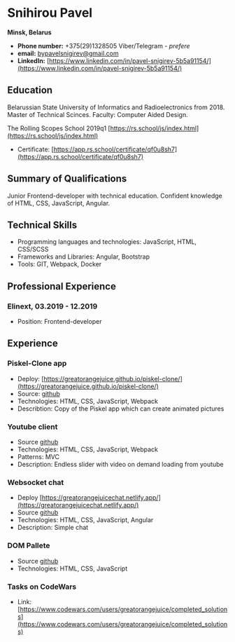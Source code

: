# Snihirou Pavel
**Minsk, Belarus**
 * **Phone number:** +375(29)1328505 Viber/Telegram - *prefere*
 * **email:** bypavelsnigirev@gmail.com
 * **LinkedIn:** [https://www.linkedin.com/in/pavel-snigirev-5b5a91154/](https://www.linkedin.com/in/pavel-snigirev-5b5a91154/)

## Education
Belarussian State University of Informatics and Radioelectronics from 2018. 
Master of Technical Scinces.
Faculty: Computer Aided Design.

The Rolling Scopes School 2019q1 [https://rs.school/js/index.html](https://rs.school/js/index.html)
* Certificate: [https://app.rs.school/certificate/qf0u8sh7](https://app.rs.school/certificate/qf0u8sh7)

## Summary of Qualifications 	
Junior Frontend-developer with technical education. Confident knowledge of HTML, CSS, JavaScript, Angular.

## Technical Skills
* Programming languages and technologies: JavaScript, HTML, CSS/SCSS
* Frameworks and Libraries: Angular, Bootstrap
* Tools: GIT, Webpack, Docker
  
## Professional Experience
### Elinext, 03.2019 - 12.2019
* Position: Frontend-developer


## Experience

### Piskel-Clone app
* Deploy: [https://greatorangejuice.github.io/piskel-clone/](https://greatorangejuice.github.io/piskel-clone/)
* Source: [github](https://github.com/greatorangejuice/tasksFromRSS/tree/piskel-clone)
* Technologies: HTML, CSS, JavaScript,  Webpack
* Describtion: Copy of the Piskel app which can create animated pictures

### Youtube client
* Source [github](https://github.com/greatorangejuice/tasksFromRSS/tree/YouTube-client)
* Technologies: HTML, CSS, JavaScript, Webpack
* Patterns: MVC
* Description: Endless slider with video on demand loading from youtube

### Websocket chat
* Deploy [https://greatorangejuicechat.netlify.app/](https://greatorangejuicechat.netlify.app/)
* Source [github](https://github.com/greatorangejuice/tasksFromRSS/tree/rs-chat)
* Technologies: HTML, CSS, JavaScript, Angular
* Description: Simple chat 

### DOM Pallete
* Source [github](https://github.com/greatorangejuice/tasksFromRSS/tree/codejam-dom-pallete)
* Technologies: HTML, CSS, JavaScript

### Tasks on CodeWars
* Link: [https://www.codewars.com/users/greatorangejuice/completed_solutions](https://www.codewars.com/users/greatorangejuice/completed_solutions)

